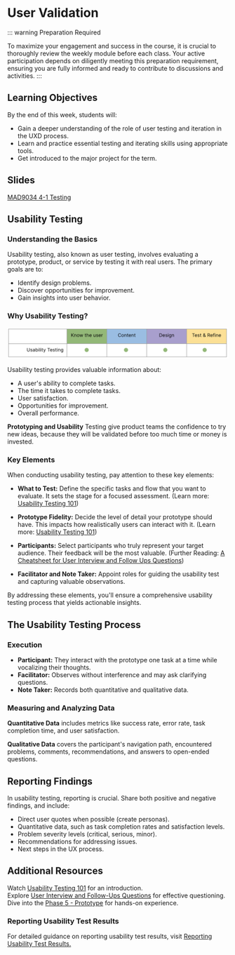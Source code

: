 # User Validation 

::: warning Preparation Required

To maximize your engagement and success in the course, it is crucial to thoroughly review the weekly module before each class. Your active participation depends on diligently meeting this preparation requirement, ensuring you are fully informed and ready to contribute to discussions and activities.
:::

## Learning Objectives

By the end of this week, students will:

- Gain a deeper understanding of the role of user testing and iteration in the UXD process.
- Learn and practice essential testing and iterating skills using appropriate tools.
- Get introduced to the major project for the term.

## Slides

[MAD9034 4-1 Testing](/f2024/Concept-Testing.pdf)<br>
<!--[MAD9034 4-2 Presentations_MajorProjectIntro](https://drive.google.com/file/d/1fycnyEF-Crw1PGqQKAYwoc0HiLXgG3GX/view?usp=sharing)-->

## Usability Testing

### Understanding the Basics

Usability testing, also known as user testing, involves evaluating a prototype, product, or service by testing it with real users. The primary goals are to:

- Identify design problems.
- Discover opportunities for improvement.
- Gain insights into user behavior.

<YouTube
  title="Usability Testing 101"
  url="https://www.youtube.com/embed/n8MnoJyl3W4?si=IvjdnQ46q26izrYj"
/>

### Why Usability Testing?

![Context of use: Usability Testing](./usabilityTesting.png)

Usability testing provides valuable information about:

- A user's ability to complete tasks.
- The time it takes to complete tasks.
- User satisfaction.
- Opportunities for improvement.
- Overall performance.

**Prototyping and Usability** Testing give product teams the confidence to try new ideas, because they will be validated before too much time or money is invested.

### Key Elements

When conducting usability testing, pay attention to these key elements:

- **What to Test:** Define the specific tasks and flow that you want to evaluate. It sets the stage for a focused assessment.
  (Learn more: [Usability Testing 101](https://www.nngroup.com/articles/usability-testing-101/))

- **Prototype Fidelity:** Decide the level of detail your prototype should have. This impacts how realistically users can interact with it.
  (Learn more: [Usability Testing 101](https://www.nngroup.com/articles/usability-testing-101/))

- **Participants:** Select participants who truly represent your target audience. Their feedback will be the most valuable.
  (Further Reading: [A Cheatsheet for User Interview and Follow Ups Questions](https://stephaniewalter.design/blog/a-cheatsheet-for-user-interview-and-follow-ups-questions/))

- **Facilitator and Note Taker:** Appoint roles for guiding the usability test and capturing valuable observations.

By addressing these elements, you'll ensure a comprehensive usability testing process that yields actionable insights.

## The Usability Testing Process

### Execution

- **Participant:** They interact with the prototype one task at a time while vocalizing their thoughts.
- **Facilitator:** Observes without interference and may ask clarifying questions.
- **Note Taker:** Records both quantitative and qualitative data.

### Measuring and Analyzing Data

**Quantitative Data** includes metrics like success rate, error rate, task completion time, and user satisfaction.

**Qualitative Data** covers the participant's navigation path, encountered problems, comments, recommendations, and answers to open-ended questions.

## Reporting Findings

In usability testing, reporting is crucial. Share both positive and negative findings, and include:

- Direct user quotes when possible (create personas).
- Quantitative data, such as task completion rates and satisfaction levels.
- Problem severity levels (critical, serious, minor).
- Recommendations for addressing issues.
- Next steps in the UX process.

## Additional Resources

Watch [Usability Testing 101](https://www.nngroup.com/articles/usability-testing-101/) for an introduction.<br>
Explore [User Interview and Follow-Ups Questions](https://stephaniewalter.design/blog/a-cheatsheet-for-user-interview-and-follow-ups-questions/) for effective questioning.<br>
Dive into the [Phase 5 - Prototype](https://designsprintkit.withgoogle.com/methodology/phase5-prototype) for hands-on experience.

<YouTube
  title="Sprint: Friday"
  url="https://www.youtube.com/embed/jQmBuKN10VY?si=PSTq4BSHPpRf-J7c"
/>

### Reporting Usability Test Results

For detailed guidance on reporting usability test results, visit [Reporting Usability Test Results.](https://www.usability.gov/how-to-and-tools/methods/reporting-usability-test-results.html)
